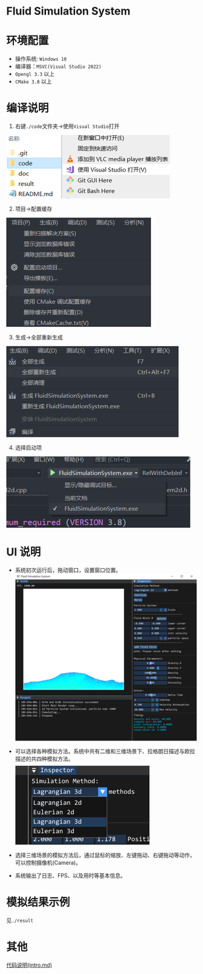 # Fluid Simulation System

# 环境配置

- 操作系统: `Windows 10`
- 编译器：`MSVC(Visual Studio 2022)`
- `Opengl 3.3` 以上
- `CMake 3.8` 以上

# 编译说明

1.  右键`./code`文件夹->使用`Visual Studio`打开

![](./doc/image/rm1.png)

2.  项目->配置缓存

![](./doc/image/rm2.png)

3.  生成->全部重新生成

![](./doc/image/rm3.png)

4.  选择启动项

![](./doc/image/rm4.png)

# UI 说明

- 系统初次运行后，拖动窗口，设置窗口位置。
  ![](./doc/image/rm5.png)

- 可以选择各种模拟方法。系统中共有二维和三维场景下、拉格朗日描述与欧拉描述的共四种模拟方法。
  ![](./doc/image/rm6.png)

- 选择三维场景的模拟方法后，通过鼠标的缩放、左键拖动、右键拖动等动作，可以控制摄像机(Camera)。

- 系统输出了日志、FPS、以及用时等基本信息。

# 模拟结果示例

见`./result`

# 其他

[代码说明(intro.md)](./doc/intro.md)
